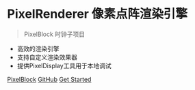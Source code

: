 <!-- _coverpage.md -->

[comment]: <> (![logo]&#40;_media/icon.svg&#41;)

# PixelRenderer 像素点阵渲染引擎

> PixelBlock 时钟子项目

- 高效的渲染引擎
- 支持自定义渲染效果器
- 提供PixelDisplay工具用于本地调试

[PixelBlock](https://github.com/llllhy/PixelBlock/)
[GitHub](https://github.com/llllhy/PixelRenderer/)
[Get Started](#简介)
